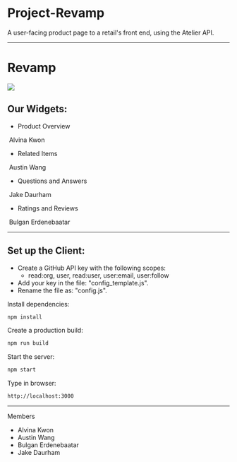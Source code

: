 # Project-Revamp
A user-facing product page to a retail's front end, using the Atelier API.

---
# Revamp
![](https://media.giphy.com/media/v539ZAsX5oaSayLCyd/giphy.gif)

## Our Widgets:
- Product Overview

![]()
Alvina Kwon

- Related Items

![]()
Austin Wang
- Questions and Answers

![]()
Jake Daurham
- Ratings and Reviews

![]()
Bulgan Erdenebaatar

---
## Set up the Client:

- Create a GitHub API key with the following scopes:
  - read:org, user, read:user, user:email, user:follow
- Add your key in the file: "config_template.js".
- Rename the file as: "config.js".

Install dependencies:
```sh
npm install
```

Create a production build:
```sh
npm run build
```

Start the server:
```sh
npm start
```

Type in browser:
```sh
http://localhost:3000
```
---

Members
- Alvina Kwon
- Austin Wang
- Bulgan Erdenebaatar
- Jake Daurham
